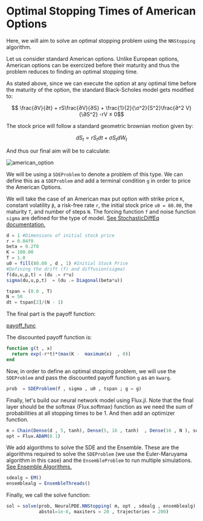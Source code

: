 # Optimal Stopping Times of American Options

Here, we will aim to solve an optimal stopping problem using the `NNStopping` algorithm.

Let us consider standard American options. Unlike European options, American options can be exercized before their maturity and thus the problem reduces to finding an optimal stopping time.

As stated above, since we can execute the option at any optimal time before the maturity of the option, the standard Black-Scholes model gets modified to:

```math
  \frac{∂V}{∂t} + rS\frac{∂V}{∂S} + \frac{1}{2}{\σ^2}{S^2}\frac{∂^2 V}{\∂S^2} -rV ≤ 0
```
The stock price will follow a standard geometric brownian motion given by:

```math
  dS_t = rS_tdt + σS_tdW_t
```
And thus our final aim will be to calculate:

![american_option]("https://raw.githubusercontent.com/ashutosh-b-b/github-doc-images/master/Price%20of%20American%20Option.png")

We will be using a `SDEProblem` to denote a problem of this type. We can define this as a `SDEProblem` and add a terminal condition `g` in order to price the American Options.


We will take the case of an American max put option with strike price `K`, constant volatility `β`, a risk-free rate `r`, the initial stock price `u0 = 80.00`, the maturity `T`, and number of steps `N`. The forcing function `f` and noise function `sigma` are defined for the type of model. [See StochasticDiffEq documentation.](https://diffeq.sciml.ai/v6.12/tutorials/sde_example/#Example-1:-Scalar-SDEs-1)
```julia
d = 1 #Dimensions of initial stock price
r = 0.04f0
beta = 0.2f0
K = 100.00
T = 1.0
u0 = fill(80.00 , d , 1) #Initial Stock Price
#Defining the drift (f) and diffusion(sigma)
f(du,u,p,t) = (du .= r*u)
sigma(du,u,p,t)  = (du .= Diagonal(beta*u))

tspan = (0.0 , T)
N = 50
dt = tspan[2]/(N - 1)
```
The final part is the payoff function:

[payoff_func]("https://raw.githubusercontent.com/ashutosh-b-b/github-doc-images/master/payoff_function.png")

The discounted payoff function is:

```julia
function g(t , x)
  return exp(-r*t)*(max(K -  maximum(x)  , 0))
end
```
Now, in order to define an optimal stopping problem, we will use the `SDEProblem` and pass the discounted payoff function `g` as an `kwarg`.
```julia
prob  = SDEProblem(f , sigma , u0 , tspan ; g = g)
```
Finally, let's build our neural network model using Flux.jl. Note that the final layer should be the softmax (Flux.softmax) function as we need the sum of probabilities at all stopping times to be 1. And then add an optimizer function.
```julia
m = Chain(Dense(d , 5, tanh), Dense(5, 16 , tanh)  , Dense(16 , N ), softmax)
opt = Flux.ADAM(0.1)
```
We add algorithms to solve the SDE and the Ensemble. These are the algorithms required to solve the `SDEProblem` (we use the Euler-Maruyama algorithm in this case) and the `EnsembleProblem` to run multiple simulations. [See Ensemble Algorithms.](https://diffeq.sciml.ai/stable/features/ensemble/#EnsembleAlgorithms-1)

```julia
sdealg = EM()
ensemblealg = EnsembleThreads()
```

Finally, we call the solve function:
```julia
sol = solve(prob, NeuralPDE.NNStopping( m, opt , sdealg , ensemblealg), verbose = true, dt = dt,
            abstol=1e-6, maxiters = 20 , trajectories = 200)

```
